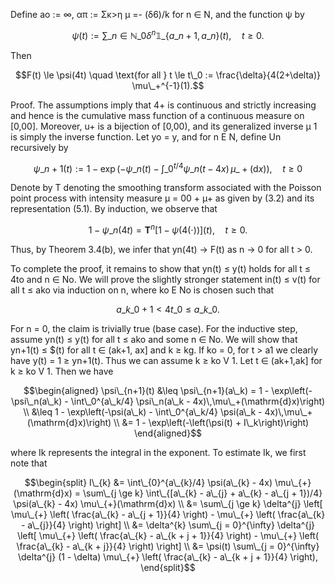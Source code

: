 Define ao := ∞, απ := Σκ>η μ =- (δ6)/k for n ∈ Ν, and the function ψ by

$$\psi(t) := \sum\_{n \in \mathbb{N}\_0} \delta^n \mathbb{1}\_{{\{a\_{n+1}, a\_n\}}}(t), \quad t \ge 0.$$

Then

$$F(t) \le \psi(4t) \quad \text{for all } t \le t\_0 := \frac{\delta}{4(2+\delta)} \mu\_+^{-1}(1).$$

Proof. The assumptions imply that 4+ is continuous and strictly increasing and hence is the cumulative mass function of a continuous measure on [0,00]. Moreover, u+ is a bijection of [0,00), and its generalized inverse µ 1 is simply the inverse function. Let yo = y, and for n E N, define Un recursively by

$$
\psi\_{n+1}(t) := 1 - \exp\left(-\psi\_n(t) - \int\_0^{t/4} \psi\_n(t - 4x)\,\mu\_+(\mathrm{d}x)\right), \quad t \ge 0
$$

Denote by T denoting the smoothing transform associated with the Poisson point process with intensity measure µ = 00 + µ+ as given by (3.2) and its representation (5.1). By induction, we observe that

$$1 - \psi\_n(4t) = \mathbf{T}^n \left[ 1 - \psi(4(\cdot)) \right](t), \quad t \ge 0.$$

Thus, by Theorem 3.4(b), we infer that yn(4t) -> F(t) as n -> 0 for all t > 0.

To complete the proof, it remains to show that yn(t) ≤ y(t) holds for all t ≤ 4to and n ∈ No. We will prove the slightly stronger statement in(t) ≤ v(t) for all t ≤ ako via induction on n, where ko E No is chosen such that

$$a\_{k\_0+1} < 4t\_0 \le a\_{k\_0}.\tag{5.3}$$

For n = 0, the claim is trivially true (base case). For the inductive step, assume yn(t) ≤ y(t) for all t ≤ ako and some n ∈ No. We will show that yn+1(t) ≤ \$(t) for all t ∈ (ak+1, ax] and k ≥ kg. If ko = 0, for t > a1 we clearly have y(t) = 1 ≥ yn+1(t). Thus we can assume k ≥ ko V 1. Let t ∈ (ak+1,ak] for k ≥ ko V 1. Then we have

$$\begin{aligned} \psi\_{n+1}(t) &\leq \psi\_{n+1}(a\_k) = 1 - \exp\left(-\psi\_n(a\_k) - \int\_0^{a\_k/4} \psi\_n(a\_k - 4x)\,\mu\_+(\mathrm{d}x)\right) \\ &\leq 1 - \exp\left(-\psi(a\_k) - \int\_0^{a\_k/4} \psi(a\_k - 4x)\,\mu\_+(\mathrm{d}x)\right) \\ &= 1 - \exp\left(-\left(\psi(t) + I\_k\right)\right) \end{aligned}$$

where Ik represents the integral in the exponent. To estimate Ik, we first note that

$$\begin{split} I\_{k} &= \int\_{0}^{a\_{k}/4} \psi(a\_{k} - 4x) \mu\_{+}(\mathrm{d}x) = \sum\_{j \ge k} \int\_{[a\_{k} - a\_{j} + a\_{k} - a\_{j + 1})/4} \psi(a\_{k} - 4x) \mu\_{+}(\mathrm{d}x) \\ &= \sum\_{j \ge k} \delta^{j} \left[ \mu\_{+} \left( \frac{a\_{k} - a\_{j + 1}}{4} \right) - \mu\_{+} \left( \frac{a\_{k} - a\_{j}}{4} \right) \right] \\ &= \delta^{k} \sum\_{j = 0}^{\infty} \delta^{j} \left[ \mu\_{+} \left( \frac{a\_{k} - a\_{k + j + 1}}{4} \right) - \mu\_{+} \left( \frac{a\_{k} - a\_{k + j}}{4} \right) \right] \\ &= \psi(t) \sum\_{j = 0}^{\infty} \delta^{j} (1 - \delta) \mu\_{+} \left( \frac{a\_{k} - a\_{k + j + 1}}{4} \right), \end{split}$$